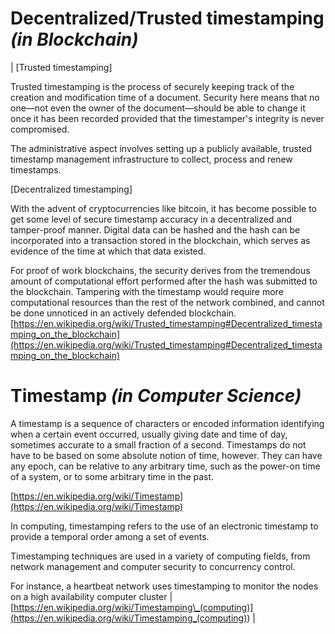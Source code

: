 # Decentralized/Trusted timestamping _(in Blockchain)_

| [Trusted timestamping]

Trusted timestamping is the process of securely keeping track of the creation and modification time of a document. Security here means that no one—not even the owner of the document—should be able to change it once it has been recorded provided that the timestamper's integrity is never compromised.

The administrative aspect involves setting up a publicly available, trusted timestamp management infrastructure to collect, process and renew timestamps.

[Decentralized timestamping]

With the advent of cryptocurrencies like bitcoin, it has become possible to get some level of secure timestamp accuracy in a decentralized and tamper-proof manner. Digital data can be hashed and the hash can be incorporated into a transaction stored in the blockchain, which serves as evidence of the time at which that data existed.

For proof of work blockchains, the security derives from the tremendous amount of computational effort performed after the hash was submitted to the blockchain. Tampering with the timestamp would require more computational resources than the rest of the network combined, and cannot be done unnoticed in an actively defended blockchain.
[https://en.wikipedia.org/wiki/Trusted_timestamping#Decentralized_timestamping_on_the_blockchain](https://en.wikipedia.org/wiki/Trusted_timestamping#Decentralized_timestamping_on_the_blockchain)

# Timestamp _(in Computer Science)_

A timestamp is a sequence of characters or encoded information identifying when a certain event occurred, usually giving date and time of day, sometimes accurate to a small fraction of a second. Timestamps do not have to be based on some absolute notion of time, however. They can have any epoch, can be relative to any arbitrary time, such as the power-on time of a system, or to some arbitrary time in the past.

[https://en.wikipedia.org/wiki/Timestamp](https://en.wikipedia.org/wiki/Timestamp)

In computing, timestamping refers to the use of an electronic timestamp to provide a temporal order among a set of events.

Timestamping techniques are used in a variety of computing fields, from network management and computer security to concurrency control.

For instance, a heartbeat network uses timestamping to monitor the nodes on a high availability computer cluster | [https://en.wikipedia.org/wiki/Timestamping\_(computing)](<https://en.wikipedia.org/wiki/Timestamping_(computing)>) |
